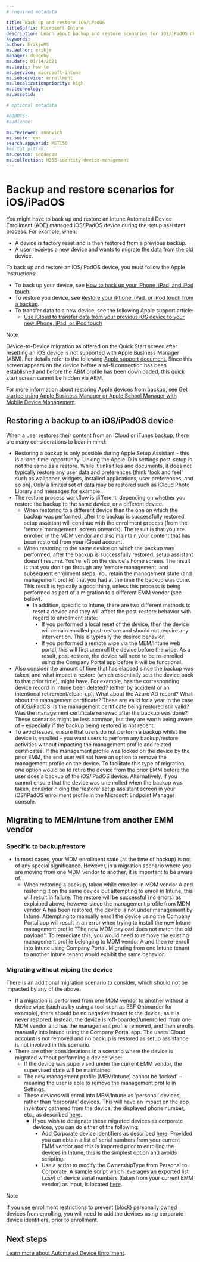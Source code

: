 ```yaml
---
# required metadata

title: Back up and restore iOS/iPadOS
titleSuffix: Microsoft Intune
description: Learn about backup and restore scenarios for iOS/iPadOS devices.
keywords:
author: ErikjeMS
ms.author: erikje
manager: dougeby
ms.date: 01/14/2021
ms.topic: how-to
ms.service: microsoft-intune
ms.subservice: enrollment
ms.localizationpriority: high
ms.technology:
ms.assetid: 

# optional metadata

#ROBOTS:
#audience:

ms.reviewer: annovich
ms.suite: ems
search.appverid: MET150
#ms.tgt_pltfrm:
ms.custom: seodec18
ms.collection: M365-identity-device-management
---
```


# Backup and restore scenarios for iOS/iPadOS

You might have to back up and restore an Intune Automated Device Enrollment (ADE) managed iOS/iPadOS device during the setup assistant process. For example, when: 
- A device is factory reset and is then restored from a previous backup. 
- A user receives a new device and wants to migrate the data from the old device. 

To back up and restore an iOS/iPadOS device, you must follow the Apple instructions:
- To back up your device, see [How to back up your iPhone, iPad, and iPod touch](https://support.apple.com/HT203977).
- To restore you device, see [Restore your iPhone, iPad, or iPod touch from a backup](https://support.apple.com/HT204184).
- To transfer data to a new device, see the following Apple support article:
    - [Use iCloud to transfer data from your previous iOS device to your new iPhone, iPad, or iPod touch](https://support.apple.com/HT210217)

> [!NOTE] 
> Device-to-Device migration as offered on the Quick Start screen after resetting an iOS device is not supported with Apple Business Manager (ABM). For details refer to the following [Apple support document.](https://support.apple.com/HT210216#:~:text=%C2%A0If%20your%20new%20iPhone%20is%20enrolled%20in%20Apple%20School%20Manager%20or%20Apple%20Business%20Manager%2C%20you%20can%27t%20use%20Quick%20Start%20to%20transfer%20data%20from%20your%20current%20iPhone.)
> Since this screen appears on the device before a wi-fi connection has been established and before the ABM profile has been downloaded, this quick start screen cannot be hidden via ABM.    

For more information about restoring Apple devices from backup, see [Get started using Apple Business Manager or Apple School Manager with Mobile Device Management](https://support.apple.com/HT207516).

## Restoring a backup to an iOS/iPadOS device

When a user restores their content from an iCloud or iTunes backup, there are many considerations to bear in mind:
 
- Restoring a backup is only possible during Apple Setup Assistant - this is a ‘one-time’ opportunity. Linking the Apple ID in settings post-setup is not the same as a restore. 
While it links files and documents, it does not typically restore any user data and preferences (think 'look and feel' such as wallpaper, widgets, installed applications, user preferences, and so on). Only a limited set of data may be restored such as iCloud Photo Library and messages for example.  
- The restore process workflow is different, depending on whether you restore the backup to the same device, or a different device.  
    - When restoring to a different device than the one on which the backup was performed, after the backup is successfully restored, setup assistant will continue with the enrollment process (from the 'remote management' screen onwards). The result is that you are enrolled in the MDM vendor and also maintain your content that has been restored from your iCloud account.  
    - When restoring to the same device on which the backup was performed, after the backup is successfully restored, setup assistant doesn't resume. You're left on the device's home screen. The result is that you don't go through any 'remote management' and subsequent enrollment steps. You retain the management state (and management profile) that you had at the time the backup was done. This result is typically a good thing, unless this process is being performed as part of a migration to a different EMM vendor (see below).  
        - In addition, specific to Intune, there are two different methods to reset a device and they will affect the post-restore behavior with regard to enrollment state:  
            - If you performed a local reset of the device, then the device will remain enrolled post-restore and should not require any intervention. This is typically the desired behavior.  
            - If you performed a remote wipe via the MEM/Intune web portal, this will first unenroll the device before the wipe. As a result, post-restore, the device will need to be re-enrolled using the Company Portal app before it will be functional.  
- Also consider the amount of time that has elapsed since the backup was taken, and what impact a restore (which essentially sets the device back to that prior time), might have. For example, has the corresponding device record in Intune been deleted? (either by accident or an intentional retirement/clean-up). What about the Azure AD record? What about the management certificate? These are valid for a year in the case of iOS/iPadOS. Is the management certificate being restored still valid? Was the management certificate renewed after the backup was done? These scenarios might be less common, but they are worth being aware of – especially if the backup being restored is not recent.   
- To avoid issues, ensure that users do not perform a backup whilst the device is enrolled – you want users to perform any backup/restore activities without impacting the management profile and related certificates. If the management profile was locked on the device by the prior EMM, the end user will not have an option to remove the management profile on the device.  To facilitate this type of migration, one option would be to retire the device from the prior EMM before the user does a backup of the iOS/iPadOS device. Alternatively, if you cannot ensure that the device was unenrolled when the backup was taken, consider hiding the ‘restore’ setup assistant screen in your iOS/iPadOS enrollment profile in the Microsoft Endpoint Manager console.   


## Migrating to MEM/Intune from another EMM vendor

### Specific to backup/restore
 
- In most cases, your MDM enrollment state (at the time of backup) is not of any special significance. However, in a migration scenario where you are moving from one MDM vendor to another, it is important to be aware of.  
    - When restoring a backup, taken while enrolled in MDM vendor A and restoring it on the same device but attempting to enroll in Intune, this will result in failure. The restore will be successful (no errors) as explained above, however since the management profile from MDM vendor A has been restored, the device is not under management by Intune. Attempting to manually enroll the device using the Company Portal app will result in an error when trying to install the new Intune management profile "The new MDM payload does not match the old payload". To remediate this, you would need to remove the existing management profile belonging to MDM vendor A and then re-enroll into Intune using Company Portal. Migrating from one Intune tenant to another Intune tenant would exhibit the same behavior. 

### Migrating without wiping the device

There is an additional migration scenario to consider, which should not be impacted by any of the above.
- If a migration is performed from one MDM vendor to another without a device wipe (such as by using a tool such as EBF Onboarder for example), there should be no negative impact to the device, as it is never restored. Instead, the device is ‘off-boarded/unenrolled’ from one MDM vendor and has the management profile removed, and then enrolls manually into Intune using the Company Portal app. The users iCloud account is not removed and no backup is restored as setup assistance is not involved in this scenario.
- There are other considerations in a scenario where the device is migrated without performing a device wipe:
    - If the device was supervised under the current EMM vendor, the supervised state will be maintained
    - The new management profile (MEM/Intune) cannot be ‘locked’ – meaning the user is able to remove the management profile in Settings.
    - These devices will enroll into MEM/Intune as ‘personal’ devices, rather than ‘corporate’ devices. This will have an impact on the app inventory gathered from the device, the displayed phone number, etc., as described [here](../user-help/what-info-can-your-company-see-when-you-enroll-your-device-in-intune.md).
        - If you wish to designate these migrated devices as corporate devices, you can do either of the following:
            - Add Corporate device identifiers as described [here](./device-enrollment-program-enroll-ios.md#:~:text=profile%2C%20select%20Create.-,Note,the%20device%20by%20downloading%20Company%20Portal%20and%20completing%20device%20enrollment.,-Dynamic%20groups%20in). Provided you can obtain a list of serial numbers from your current EMM vendor and this is imported prior to enrolling the devices in Intune, this is the simplest option and avoids scripting.
            - Use a script to modify the OwnershipType from Personal to Corporate. A sample script which leverages an exported list (.csv) of device serial numbers (taken from your current EMM vendor) as input, is located [here](https://github.com/scottbreenmsft/scripts/tree/master/Intune/Devices/SetOwnership).

> [!NOTE] 
> If you use enrollment restrictions to prevent (block) personally owned devices from enrolling, you will need to add the devices using corporate device identifiers, prior to enrollment.

## Next steps

[Learn more about Automated Device Enrollment](device-enrollment-program-enroll-ios.md).